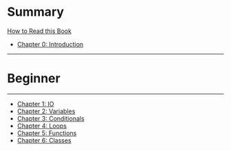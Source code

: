 # Summary

[How to Read this Book](./reading_the_book.md)
- [Chapter 0: Introduction](./chapter_0.md)
---
# Beginner
---
- [Chapter 1: IO](./chapter_1.md)
- [Chapter 2: Variables](./chapter_2.md)
- [Chapter 3: Conditionals](./chapter_3.md)
- [Chapter 4: Loops](./chapter_4.md)
- [Chapter 5: Functions]()
- [Chapter 6: Classes]()
